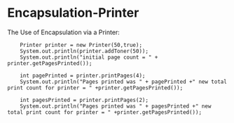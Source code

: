 # Encapsulation-Printer
The Use of Encapsulation via a Printer:

        Printer printer = new Printer(50,true);
        System.out.println(printer.addToner(50));
        System.out.println("initial page count = " + printer.getPagesPrinted());

        int pagePrinted = printer.printPages(4);
        System.out.println("Pages printed was " + pagePrinted +" new total print count for printer = " +printer.getPagesPrinted());

        int pagesPrinted = printer.printPages(2);
        System.out.println("Pages printed was " + pagesPrinted +" new total print count for printer = " +printer.getPagesPrinted());
    

